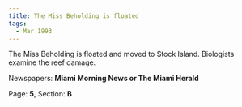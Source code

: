 ```yaml
---  
title: The Miss Beholding is floated  
tags:  
  - Mar 1993  
---  
```

  
The Miss Beholding is floated and moved to Stock Island. Biologists examine the reef damage.  
  
Newspapers: **Miami Morning News or The Miami Herald**  
  
Page: **5**, Section: **B** 
